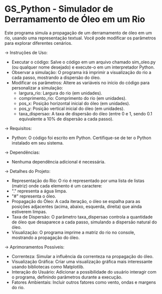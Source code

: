 # GS_Python - Simulador de Derramamento de Óleo em um Rio
Este programa simula a propagação de um derramamento de óleo em um rio, usando uma representação textual. Você pode modificar os parâmetros para explorar diferentes cenários.

-> Instruções de Uso:
- Executar o código: Salve o código em um arquivo chamado sim_oleo.py (ou qualquer nome desejado) e execute-o em um interpretador Python.
- Observar a simulação: O programa irá imprimir a visualização do rio a cada passo, mostrando a dispersão do óleo.
- Modificar os parâmetros: Altere as variáveis no início do código para personalizar a simulação:
  - largura_rio: Largura do rio (em unidades).
  - comprimento_rio: Comprimento do rio (em unidades).
  - pos_x: Posição horizontal inicial do óleo (em unidades).
  - pos_y: Posição vertical inicial do óleo (em unidades).
  - taxa_dispersao: A taxa de dispersão do óleo (entre 0 e 1, sendo 0.1 equivalente a 10% de dispersão a cada passo).

-> Requisitos:
- Python: O código foi escrito em Python. Certifique-se de ter o Python instalado em seu sistema.

-> Dependências:
- Nenhuma dependência adicional é necessária.

-> Detalhes do Projeto:
- Representação do Rio: O rio é representado por uma lista de listas (matriz) onde cada elemento é um caractere:
- "." representa a água limpa.
- "#" representa o óleo.
- Propagação do Óleo: A cada iteração, o óleo se espalha para as posições adjacentes (acima, abaixo, esquerda, direita) que ainda estiverem limpas.
- Taxa de Dispersão: O parâmetro taxa_dispersao controla a quantidade de óleo que desaparece a cada passo, simulando a dispersão natural do óleo.
- Visualização: O programa imprime a matriz do rio no console, mostrando a propagação do óleo.

-> Aprimoramentos Possíveis:
- Correnteza: Simular a influência da correnteza na propagação do óleo.
- Visualização Gráfica: Criar uma visualização gráfica mais interessante usando bibliotecas como Matplotlib.
- Interação do Usuário: Adicionar a possibilidade do usuário interagir com o programa, definindo parâmetros durante a execução.
- Fatores Ambientais: Incluir outros fatores como vento, ondas e margens do rio.
